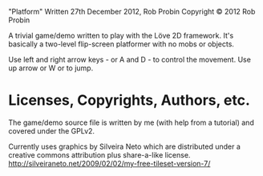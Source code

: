 "Platform"
Written 27th December 2012, Rob Probin
Copyright © 2012 Rob Probin

A trivial game/demo written to play with the Löve 2D framework.
It's basically a two-level flip-screen platformer with no mobs or objects.

Use left and right arrow keys - or A and D - to control the movement.
Use up arrow or W or <space bar> to jump.

Licenses, Copyrights, Authors, etc.
===================================
The game/demo source file is written by me (with help from a tutorial) and covered under the GPLv2. 

Currently uses graphics by Silveira Neto which are distributed under a creative 
commons attribution plus share-a-like license.
 	http://silveiraneto.net/2009/02/02/my-free-tileset-version-7/

